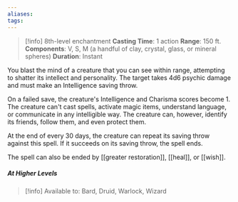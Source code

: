 ```yaml
---
aliases: 
tags:
---
```

>[!info]
>8th-level enchantment
>**Casting Time**: 1 action
>**Range**: 150 ft.
>**Components**: V, S, M (a handful of clay, crystal, glass, or mineral spheres)
>**Duration**: Instant

You blast the mind of a creature that you can see within range, attempting to shatter its intellect and personality. The target takes 4d6 psychic damage and must make an Intelligence saving throw.

On a failed save, the creature's Intelligence and Charisma scores become 1. The creature can't cast spells, activate magic items, understand language, or communicate in any intelligible way. The creature can, however, identify its friends, follow them, and even protect them.

At the end of every 30 days, the creature can repeat its saving throw against this spell. If it succeeds on its saving throw, the spell ends.

The spell can also be ended by [[greater restoration]], [[heal]], or [[wish]].
##### At Higher Levels

>[!info] Available to:
>Bard, Druid, Warlock, Wizard